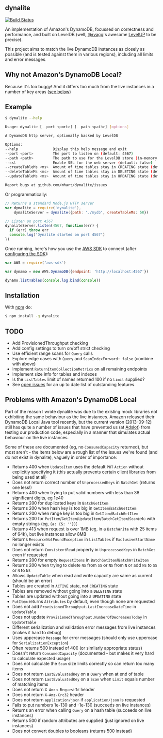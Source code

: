 dynalite
--------

[![Build Status](https://secure.travis-ci.org/mhart/dynalite.png?branch=master)](http://travis-ci.org/mhart/dynalite)

An implementation of Amazon's DynamoDB, focussed on correctness and performance, and built on LevelDB
(well, [@rvagg](https://github.com/rvagg)'s awesome [LevelUP](https://github.com/rvagg/node-levelup) to be precise).

This project aims to match the live DynamoDB instances as closely as possible
(and is tested against them in various regions), including all limits and error messages.

Why not Amazon's DynamoDB Local?
--------------------------------

Because it's too buggy! And it differs too much from the live instances in a number of key areas
([see below](#problems-with-amazons-dynamodb-local))

Example
-------

```sh
$ dynalite --help

Usage: dynalite [--port <port>] [--path <path>] [options]

A DynamoDB http server, optionally backed by LevelDB

Options:
--help                Display this help message and exit
--port <port>         The port to listen on (default: 4567)
--path <path>         The path to use for the LevelDB store (in-memory by default)
--ssl                 Enable SSL for the web server (default: false)
--createTableMs <ms>  Amount of time tables stay in CREATING state (default: 500)
--deleteTableMs <ms>  Amount of time tables stay in DELETING state (default: 500)
--updateTableMs <ms>  Amount of time tables stay in UPDATING state (default: 500)

Report bugs at github.com/mhart/dynalite/issues
```

Or programmatically:

```js
// Returns a standard Node.js HTTP server
var dynalite = require('dynalite'),
    dynaliteServer = dynalite({path: './mydb', createTableMs: 50})

// Listen on port 4567
dynaliteServer.listen(4567, function(err) {
  if (err) throw err
  console.log('Dynalite started on port 4567')
})
```

Once running, here's how you use the [AWS SDK](https://github.com/aws/aws-sdk-js) to connect
(after [configuring the SDK](http://docs.aws.amazon.com/AWSJavaScriptSDK/guide/node-configuring.html)):

```js
var AWS = require('aws-sdk')

var dynamo = new AWS.DynamoDB({endpoint: 'http://localhost:4567'})

dynamo.listTables(console.log.bind(console))
```

Installation
------------

With [npm](http://npmjs.org/) do:

```sh
$ npm install -g dynalite
```

TODO
----

- Add ProvisionedThroughput checking
- Add config settings to turn on/off strict checking
- Use efficient range scans for `Query` calls
- Explore edge cases with `Query` and `ScanIndexForward: false` (combine with above)
- Implement `ReturnItemCollectionMetrics` on all remaining endpoints
- Implement size info for tables and indexes
- Is the `ListTables` limit of names returned 100 if no `Limit` supplied?
- See [open issues](https://github.com/mhart/dynalite/issues) for an up to date list of outstanding features

Problems with Amazon's DynamoDB Local
-------------------------------------

Part of the reason I wrote dynalite was due to the existing mock libraries not exhibiting the same behaviour as the
live instances. Amazon released their DynamoDB Local Java tool recently, but the current version (2013-09-12) still
has quite a number of issues that have prevented us (at [Adslot](http://adslot.com/)) from testing our production code,
especially in a manner that simulates actual behaviour on the live instances.

Some of these are documented (eg, no `ConsumedCapacity` returned), but most aren't -
the items below are a rough list of the issues we've found (and do not exist in dynalite), vaguely in order of importance:

- Returns 400 when `UpdateItem` uses the default `PUT` `Action` without explicitly specifying it
  (this actually prevents certain client libraries from being used at all)
- Does not return correct number of `UnprocessedKeys` in `BatchGet` (returns one less!)
- Returns 400 when trying to put valid numbers with less than 38 significant digits, eg 1e40
- Returns 200 for duplicated keys in `BatchGetItem`
- Returns 200 when hash key is too big in `GetItem`/`BatchGetItem`
- Returns 200 when range key is too big in `GetItem`/`BatchGetItem`
- Returns 200 for `PutItem`/`GetItem`/`UpdateItem`/`BatchGetItem`/`Scan`/etc with empty strings (eg, `{a: {S: ''}}`)
- Returns 413 when request is over 1MB (eg, in a `BatchWrite` with 25 items of 64k), but live instances allow 8MB
- Returns `ResourceNotFoundException` in `ListTables` if `ExclusiveStartName` no longer exists
- Does not return `ConsistentRead` property in `UnprocessedKeys` in `BatchGet` even if requested
- Returns 200 for empty `RequestItems` in `BatchGetItem`/`BatchWriteItem`
- Returns 200 when trying to delete `NS` from `SS` or `NS` from `N` or add `NS` to `SS` or `N` to `NS`
- Allows `UpdateTable` when read and write capacity are same as current (should be an error)
- Tables are created in `ACTIVE` state, not `CREATING` state
- Tables are removed without going into a `DELETING` state
- Tables are updated without going into a `UPDATING` state
- `PutItem` returns `Attributes` by default, even though none are requested
- Does not add `ProvisionedThroughput.LastIncreaseDateTime` in `UpdateTable`
- Does not update `ProvisionedThroughput.NumberOfDecreasesToday` in `UpdateTable`
- Different serialization and validation error messages from live instances (makes it hard to debug)
- Uses uppercase `Message` for error messages (should only use uppercase for `SerializationException`)
- Often returns 500 instead of 400 (or similarly appropriate status)
- Doesn't return `ConsumedCapacity` (documented - but makes it very hard to calculate expected usage)
- Does not calculate the `Scan` size limits correctly so can return too many items
- Does not return `LastEvaluatedKey` on a `Query` when at end of table
- Does not return `LastEvaluatedKey` on a `Scan` when `Limit` equals number of matching items
- Does not return `X-Amzn-RequestId` header
- Does not return `X-Amz-Crc32` header
- Does not return `application/json` if `application/json` is requested
- Fails to put numbers 1e-130 and -1e-130 (succeeds on live instances)
- Returns an error when calling `Query` on a hash table (succeeds on live instances)
- Returns 500 if random attributes are supplied (just ignored on live instances)
- Does not convert doubles to booleans (returns 500 instead)
